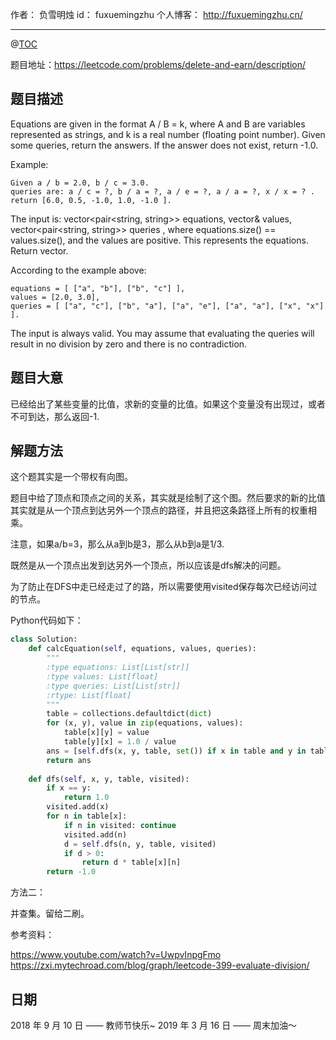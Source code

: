 
作者： 负雪明烛
id：	fuxuemingzhu
个人博客：	http://fuxuemingzhu.cn/

---
@[TOC](目录)

题目地址：https://leetcode.com/problems/delete-and-earn/description/

## 题目描述

Equations are given in the format A / B = k, where A and B are variables represented as strings, and k is a real number (floating point number). Given some queries, return the answers. If the answer does not exist, return -1.0.

Example:
    
    Given a / b = 2.0, b / c = 3.0. 
    queries are: a / c = ?, b / a = ?, a / e = ?, a / a = ?, x / x = ? . 
    return [6.0, 0.5, -1.0, 1.0, -1.0 ].

 The input is: vector<pair<string, string>> equations, vector<double>& values, vector<pair<string, string>> queries , where equations.size() == values.size(), and the values are positive. This represents the equations. Return vector<double>.



According to the example above:

    equations = [ ["a", "b"], ["b", "c"] ],
    values = [2.0, 3.0],
    queries = [ ["a", "c"], ["b", "a"], ["a", "e"], ["a", "a"], ["x", "x"] ]. 

The input is always valid. You may assume that evaluating the queries will result in no division by zero and there is no contradiction.


## 题目大意

已经给出了某些变量的比值，求新的变量的比值。如果这个变量没有出现过，或者不可到达，那么返回-1.

## 解题方法

这个题其实是一个带权有向图。

题目中给了顶点和顶点之间的关系，其实就是绘制了这个图。然后要求的新的比值其实就是从一个顶点到达另外一个顶点的路径，并且把这条路径上所有的权重相乘。

注意，如果a/b=3，那么从a到b是3，那么从b到a是1/3.

既然是从一个顶点出发到达另外一个顶点，所以应该是dfs解决的问题。

为了防止在DFS中走已经走过了的路，所以需要使用visited保存每次已经访问过的节点。


Python代码如下：

```python
class Solution:
    def calcEquation(self, equations, values, queries):
        """
        :type equations: List[List[str]]
        :type values: List[float]
        :type queries: List[List[str]]
        :rtype: List[float]
        """
        table = collections.defaultdict(dict)
        for (x, y), value in zip(equations, values):
            table[x][y] = value
            table[y][x] = 1.0 / value
        ans = [self.dfs(x, y, table, set()) if x in table and y in table else -1.0 for (x, y) in queries]
        return ans
        
    def dfs(self, x, y, table, visited):
        if x == y:
            return 1.0
        visited.add(x)
        for n in table[x]:
            if n in visited: continue
            visited.add(n)
            d = self.dfs(n, y, table, visited)
            if d > 0:
                return d * table[x][n]
        return -1.0
```


方法二：

并查集。留给二刷。

参考资料：

https://www.youtube.com/watch?v=UwpvInpgFmo
https://zxi.mytechroad.com/blog/graph/leetcode-399-evaluate-division/

## 日期

2018 年 9 月 10 日 —— 教师节快乐~
2019 年 3 月 16 日 —— 周末加油～

  [1]: https://blog.csdn.net/fuxuemingzhu/article/details/51291936
